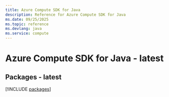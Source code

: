 ```yaml
---
title: Azure Compute SDK for Java
description: Reference for Azure Compute SDK for Java
ms.date: 09/25/2025
ms.topic: reference
ms.devlang: java
ms.service: compute
---
```

# Azure Compute SDK for Java - latest
## Packages - latest
[!INCLUDE [packages](compute-index.md)]